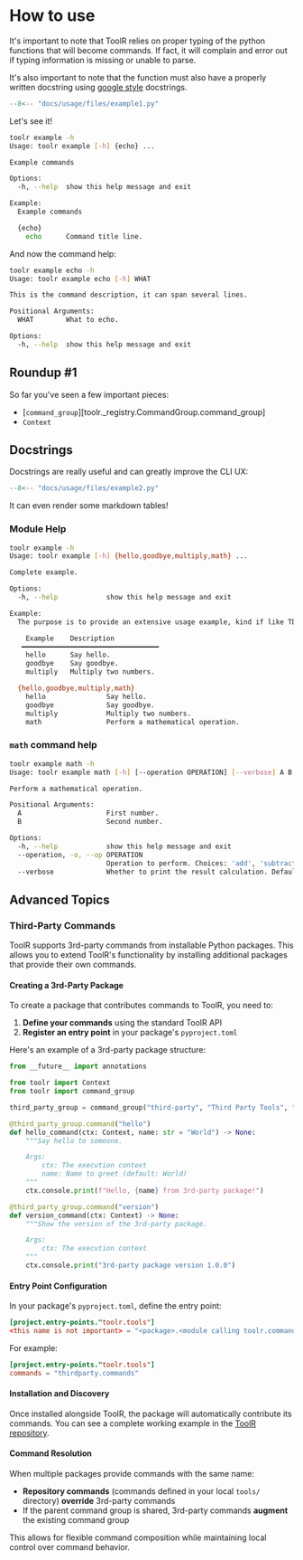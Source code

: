 # How to use

It's important to note that ToolR relies on proper typing of the python functions that will become commands.
If fact, it will complain and error out if typing information is missing or unable to parse.

It's also important to note that the function must also have a properly written docstring using
[google style](https://sphinxcontrib-napoleon.readthedocs.io/en/latest/example_google.html) docstrings.

```python
--8<-- "docs/usage/files/example1.py"
```

Let's see it!

```bash
toolr example -h
Usage: toolr example [-h] {echo} ...

Example commands

Options:
  -h, --help  show this help message and exit

Example:
  Example commands

  {echo}
    echo      Command title line.
```

And now the command help:

```bash
toolr example echo -h
Usage: toolr example echo [-h] WHAT

This is the command description, it can span several lines.

Positional Arguments:
  WHAT        What to echo.

Options:
  -h, --help  show this help message and exit
```

## Roundup #1

So far you've seen a few important pieces:

* [``command_group``][toolr._registry.CommandGroup.command_group]
* ``Context``

## Docstrings

Docstrings are really useful and can greatly improve the CLI UX:

```python
--8<-- "docs/usage/files/example2.py"
```

It can even render some markdown tables!

### Module Help

```bash
toolr example -h
Usage: toolr example [-h] {hello,goodbye,multiply,math} ...

Complete example.

Options:
  -h, --help            show this help message and exit

Example:
  The purpose is to provide an extensive usage example, kind if like TDD

    Example    Description
   ━━━━━━━━━━━━━━━━━━━━━━━━━━━━━━━━━━
    hello      Say hello.
    goodbye    Say goodbye.
    multiply   Multiply two numbers.

  {hello,goodbye,multiply,math}
    hello               Say hello.
    goodbye             Say goodbye.
    multiply            Multiply two numbers.
    math                Perform a mathematical operation.
```

### ``math`` command help

```bash
toolr example math -h
Usage: toolr example math [-h] [--operation OPERATION] [--verbose] A B

Perform a mathematical operation.

Positional Arguments:
  A                     First number.
  B                     Second number.

Options:
  -h, --help            show this help message and exit
  --operation, -o, --op OPERATION
                        Operation to perform. Choices: 'add', 'subtract', 'multiply', 'divide'. (default: add)
  --verbose             Whether to print the result calculation. Defaults to False, print only the result. (default: False)
```

## Advanced Topics

### Third-Party Commands

ToolR supports 3rd-party commands from installable Python packages. This allows you to extend ToolR's functionality by installing additional packages that provide their own commands.

#### Creating a 3rd-Party Package

To create a package that contributes commands to ToolR, you need to:

1. **Define your commands** using the standard ToolR API
2. **Register an entry point** in your package's `pyproject.toml`

Here's an example of a 3rd-party package structure:

```python title="thirdparty/commands.py"
from __future__ import annotations

from toolr import Context
from toolr import command_group

third_party_group = command_group("third-party", "Third Party Tools", "Tools from third-party packages")

@third_party_group.command("hello")
def hello_command(ctx: Context, name: str = "World") -> None:
    """Say hello to someone.

    Args:
        ctx: The execution context
        name: Name to greet (default: World)
    """
    ctx.console.print(f"Hello, {name} from 3rd-party package!")

@third_party_group.command("version")
def version_command(ctx: Context) -> None:
    """Show the version of the 3rd-party package.

    Args:
        ctx: The execution context
    """
    ctx.console.print("3rd-party package version 1.0.0")
```

#### Entry Point Configuration

In your package's `pyproject.toml`, define the entry point:

```toml
[project.entry-points."toolr.tools"]
<this name is not important> = "<package>.<module calling toolr.command_group()>"
```

For example:

```toml
[project.entry-points."toolr.tools"]
commands = "thirdparty.commands"
```

#### Installation and Discovery

Once installed alongside ToolR, the package will automatically contribute its commands. You can see a complete working example in the [ToolR repository](https://github.com/s0undt3ch/ToolR/tree/main/tests/support/3rd-party-pkg).

#### Command Resolution

When multiple packages provide commands with the same name:

* **Repository commands** (commands defined in your local `tools/` directory) **override** 3rd-party commands
* If the parent command group is shared, 3rd-party commands **augment** the existing command group

This allows for flexible command composition while maintaining local control over command behavior.
